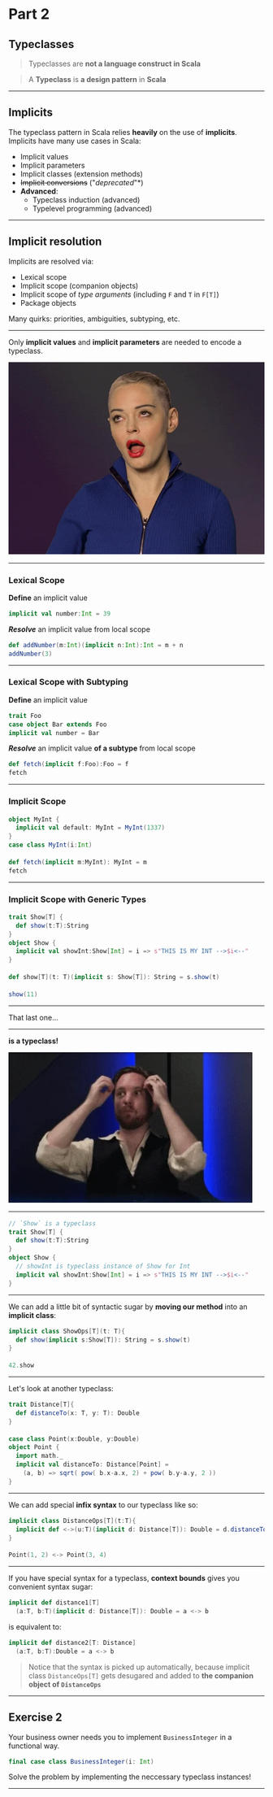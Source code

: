 # Part 2

## Typeclasses

>Typeclasses are **not a language construct in Scala**

>A **Typeclass** is **a design pattern** in **Scala**

----

## Implicits

The typeclass pattern in Scala relies **heavily** on the use of **implicits**. Implicits have many use cases in Scala:

* Implicit values
* Implicit parameters
* Implicit classes (extension methods)
* ~~Implicit conversions~~ ("*deprecated*"*)
* **Advanced**:
  * Typeclass induction (advanced)
  * Typelevel programming (advanced)

----



## Implicit resolution

Implicits are resolved via:

* Lexical scope 
* Implicit scope (companion objects)
* Implicit scope of *type arguments* (including `F` and `T` in `F[T]`)
* Package objects

Many quirks: priorities, ambiguities, subtyping, etc.

----

Only **implicit values** and **implicit parameters** are needed to encode a typeclass. 

![](images/phew.webp) <!-- .element height="50%" width="50%" -->

----

### Lexical Scope

**Define** an implicit value
```scala mdoc
implicit val number:Int = 39
```

***Resolve*** an implicit value from local scope
```scala mdoc
def addNumber(m:Int)(implicit n:Int):Int = m + n
addNumber(3)
```

----
### Lexical Scope with Subtyping

**Define** an implicit value
```scala mdoc:reset
trait Foo
case object Bar extends Foo
implicit val number = Bar
```

***Resolve*** an implicit value **of a subtype** from local scope
```scala mdoc
def fetch(implicit f:Foo):Foo = f
fetch
```

----

### Implicit Scope

```scala mdoc:reset
object MyInt {
  implicit val default: MyInt = MyInt(1337)
}
case class MyInt(i:Int)

def fetch(implicit m:MyInt): MyInt = m 
fetch
```

----

### Implicit Scope with Generic Types 

```scala mdoc:reset
trait Show[T] {
  def show(t:T):String
}
object Show {
  implicit val showInt:Show[Int] = i => s"THIS IS MY INT -->$i<--"
}

def show[T](t: T)(implicit s: Show[T]): String = s.show(t)

show(11)
```

----

That last one...


----

**is a typeclass!**

![](images/woah.webp)


----



```scala mdoc:reset
// `Show` is a typeclass
trait Show[T] {
  def show(t:T):String
}
object Show {
  // showInt is typeclass instance of Show for Int
  implicit val showInt:Show[Int] = i => s"THIS IS MY INT -->$i<--"
}
```

----

We can add a little bit of syntactic sugar by **moving our method** into an **implicit class**:

```scala mdoc
implicit class ShowOps[T](t: T){
  def show(implicit s:Show[T]): String = s.show(t)
}

42.show
```

----

Let's look at another typeclass:

```scala mdoc
trait Distance[T]{
  def distanceTo(x: T, y: T): Double
}

case class Point(x:Double, y:Double)
object Point {
  import math._
  implicit val distanceTo: Distance[Point] = 
    (a, b) => sqrt( pow( b.x-a.x, 2) + pow( b.y-a.y, 2 ))
}
```

----

We can add special **infix syntax** to our typeclass like so:

```scala mdoc
implicit class DistanceOps[T](t:T){
  implicit def <->(u:T)(implicit d: Distance[T]): Double = d.distanceTo(t, u)  
}

Point(1, 2) <-> Point(3, 4) 
```

----

If you have special syntax for a typeclass, **context bounds** gives you convenient syntax sugar:

```scala mdoc
implicit def distance1[T]
  (a:T, b:T)(implicit d: Distance[T]): Double = a <-> b
```

is equivalent to:

```scala mdoc
implicit def distance2[T: Distance]
  (a:T, b:T):Double = a <-> b
```

> Notice that the syntax is picked up automatically, because implicit class `DistanceOps[T]` gets desugared and added to **the companion object of `DistanceOps`**

----

## Exercise 2

Your business owner needs you to implement `BusinessInteger` in a functional way.

```scala mdoc
final case class BusinessInteger(i: Int)
```

Solve the problem by implementing the neccessary typeclass instances!

----